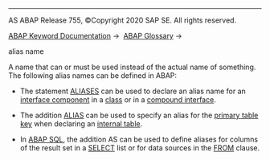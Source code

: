   

* * *

AS ABAP Release 755, ©Copyright 2020 SAP SE. All rights reserved.

[ABAP Keyword Documentation](javascript:call_link\('abenabap.htm'\)) →  [ABAP Glossary](javascript:call_link\('abenabap_glossary.htm'\)) → 

alias name

A name that can or must be used instead of the actual name of something. The following alias names can be defined in ABAP:

-   The statement [ALIASES](javascript:call_link\('abapaliases.htm'\)) can be used to declare an alias name for an [interface component](javascript:call_link\('abeninterface_component_glosry.htm'\) "Glossary Entry") in a [class](javascript:call_link\('abenclass_glosry.htm'\) "Glossary Entry") or in a [compound interface](javascript:call_link\('abencompound_interface_glosry.htm'\) "Glossary Entry").

-   The addition [ALIAS](javascript:call_link\('abaptypes_primary_key.htm'\)) can be used to specify an alias for the [primary table key](javascript:call_link\('abenprimary_key_glosry.htm'\) "Glossary Entry") when declaring an [internal table](javascript:call_link\('abeninternal_table_glosry.htm'\) "Glossary Entry").

-   In [ABAP SQL](javascript:call_link\('abenabap_sql_glosry.htm'\) "Glossary Entry"), the addition AS can be used to define aliases for columns of the result set in a [SELECT](javascript:call_link\('abapselect_list.htm'\)) list or for data sources in the [FROM](javascript:call_link\('abapfrom_clause.htm'\)) clause.